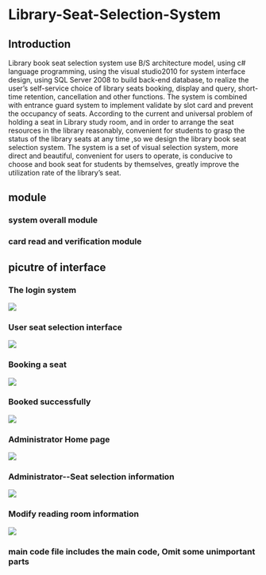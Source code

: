 # Library-Seat-Selection-System
## Introduction
Library book seat selection system use B/S architecture model, using c# language programming, using the visual studio2010 for system interface design, using SQL Server 2008 to build back-end database, to realize the user’s self-service choice of library seats booking, display and query, short-time retention, cancellation and other functions. The system is combined with entrance guard system to implement validate by slot card and prevent the occupancy of seats. According to the current and universal problem of holding a seat in Library study room, and in order to arrange the seat resources in the library reasonably, convenient for students to grasp the status of the library seats at any time ,so we design the library book seat selection system. The system is a set of visual selection system, more direct and beautiful, convenient for users to operate, is conducive to choose and book seat for students by themselves, greatly improve the utilization rate of the library’s seat. 
## module
### system overall module
### card read and verification module
## picutre of interface
### The login system
![](https://github.com/dn717/Library-Seat-Selection-System/blob/master/1.jpg)
### User seat selection interface
![](https://github.com/dn717/Library-Seat-Selection-System/blob/master/2.jpg)
### Booking a seat
![](https://github.com/dn717/Library-Seat-Selection-System/blob/master/3.jpg)
### Booked successfully
![](https://github.com/dn717/Library-Seat-Selection-System/blob/master/4.jpg)
### Administrator Home page
![](https://github.com/dn717/Library-Seat-Selection-System/blob/master/5.jpg)
### Administrator--Seat selection information
![](https://github.com/dn717/Library-Seat-Selection-System/blob/master/6.jpg)
### Modify reading room information
![](https://github.com/dn717/Library-Seat-Selection-System/blob/master/7.jpg)

### main code file includes the main code, Omit some unimportant parts
